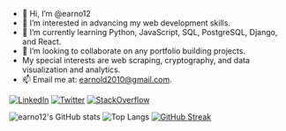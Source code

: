 - 👋 Hi, I’m @earno12
- 👀 I’m interested in advancing my web development skills.
- 🌱 I’m currently learning Python, JavaScript, SQL, PostgreSQL, Django, and React.
- 💞️ I’m looking to collaborate on any portfolio building projects.
- My special interests are web scraping, cryptography, and data visualization and analytics.
- 📫 Email me at: earnold2010@gmail.com.

<a href="https://www.linkedin.com/in/elijah-e-arnold/"><img alt="LinkedIn" src="https://img.shields.io/badge/-LinkedIn-335EA2?style=for-the-badge&logo=linkedin&logoColor=white" /></a>
<a href="https://twitter.com/ElijahA35566456"><img alt="Twitter" src="https://img.shields.io/badge/-Twitter-335EA2?style=for-the-badge&logo=twitter&logoColor=white" /></a>
<a href="https://stackoverflow.com/users/19325618/earnold2010"><img alt="StackOverflow" src="https://img.shields.io/badge/-Stack%20Overflow-335EA2?style=for-the-badge&logo=stackoverflow&logoColor=white" /></a>

![earno12's GitHub stats](https://github-readme-stats-git-masterrstaa-rickstaa.vercel.app/api?username=earno12&count_private=true&show_icons=true&theme=algolia) 
![Top Langs](https://github-readme-stats-git-masterrstaa-rickstaa.vercel.app/api/top-langs/?username=earno12&show_icons=true&layout=demo&theme=algolia) 
[![GitHub Streak](https://github-readme-streak-stats.herokuapp.com?user=earno12&theme=chartreuse-dark)](https://git.io/streak-stats)

<!---
earno12/earno12 is a ✨ special ✨ repository because its `README.md` (this file) appears on your GitHub profile.
You can click the Preview link to take a look at your changes.
--->
